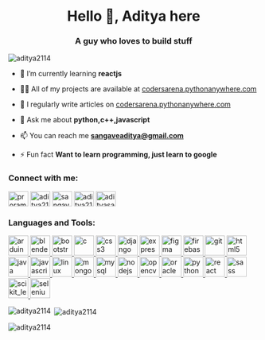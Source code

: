 <h1 align="center">Hello 👋, Aditya here</h1>
<h3 align="center">A guy who loves to build stuff</h3>

<p align="left"> <img src="https://komarev.com/ghpvc/?username=aditya2114&label=Profile%20views&color=0e75b6&style=flat" alt="aditya2114" /> </p>

- 🌱 I’m currently learning **reactjs**

- 👨‍💻 All of my projects are available at [codersarena.pythonanywhere.com](codersarena.pythonanywhere.com)

- 📝 I regularly write articles on [codersarena.pythonanywhere.com](codersarena.pythonanywhere.com)

- 💬 Ask me about **python,c++,javascript**

- 📫 You can reach me **sangaveaditya@gmail.com**

- ⚡ Fun fact **Want to learn programming, just learn to google**

<h3 align="left">Connect with me:</h3>
<p align="left">
<a href="https://instagram.com/proramming._.tips" target="blank"><img align="center" src="https://cdn.jsdelivr.net/npm/simple-icons@3.0.1/icons/instagram.svg" alt="proramming._.tips" height="30" width="40" /></a>
<a href="https://www.codechef.com/users/aditya213" target="blank"><img align="center" src="https://cdn.jsdelivr.net/npm/simple-icons@3.1.0/icons/codechef.svg" alt="aditya213" height="30" width="40" /></a>
<a href="https://www.hackerrank.com/sangaveaditya201" target="blank"><img align="center" src="https://cdn.jsdelivr.net/npm/simple-icons@3.0.1/icons/hackerrank.svg" alt="sangaveaditya201" height="30" width="40" /></a>
<a href="https://codeforces.com/profile/aditya2113" target="blank"><img align="center" src="https://cdn.jsdelivr.net/npm/simple-icons@3.0.1/icons/codeforces.svg" alt="aditya2113" height="30" width="40" /></a>
<a href="https://auth.geeksforgeeks.org/user/adityasangave21" target="blank"><img align="center" src="https://cdn.jsdelivr.net/npm/simple-icons@3.0.1/icons/geeksforgeeks.svg" alt="adityasangave21" height="30" width="40" /></a>
</p>

<h3 align="left">Languages and Tools:</h3>
<p align="left"> <a href="https://www.arduino.cc/" target="_blank"> <img src="https://cdn.worldvectorlogo.com/logos/arduino-1.svg" alt="arduino" width="40" height="40"/> </a> <a href="https://www.blender.org/" target="_blank"> <img src="https://download.blender.org/branding/community/blender_community_badge_white.svg" alt="blender" width="40" height="40"/> </a> <a href="https://getbootstrap.com" target="_blank"> <img src="https://devicons.github.io/devicon/devicon.git/icons/bootstrap/bootstrap-plain.svg" alt="bootstrap" width="40" height="40"/> </a> <a href="https://www.cprogramming.com/" target="_blank"> <img src="https://devicons.github.io/devicon/devicon.git/icons/c/c-original.svg" alt="c" width="40" height="40"/> </a> <a href="https://www.w3schools.com/css/" target="_blank"> <img src="https://devicons.github.io/devicon/devicon.git/icons/css3/css3-original-wordmark.svg" alt="css3" width="40" height="40"/> </a> <a href="https://www.djangoproject.com/" target="_blank"> <img src="https://devicons.github.io/devicon/devicon.git/icons/django/django-original.svg" alt="django" width="40" height="40"/> </a> <a href="https://expressjs.com" target="_blank"> <img src="https://devicons.github.io/devicon/devicon.git/icons/express/express-original-wordmark.svg" alt="express" width="40" height="40"/> </a> <a href="https://www.figma.com/" target="_blank"> <img src="https://www.vectorlogo.zone/logos/figma/figma-icon.svg" alt="figma" width="40" height="40"/> </a> <a href="https://firebase.google.com/" target="_blank"> <img src="https://www.vectorlogo.zone/logos/firebase/firebase-icon.svg" alt="firebase" width="40" height="40"/> </a> <a href="https://git-scm.com/" target="_blank"> <img src="https://www.vectorlogo.zone/logos/git-scm/git-scm-icon.svg" alt="git" width="40" height="40"/> </a> <a href="https://www.w3.org/html/" target="_blank"> <img src="https://devicons.github.io/devicon/devicon.git/icons/html5/html5-original-wordmark.svg" alt="html5" width="40" height="40"/> </a> <a href="https://www.java.com" target="_blank"> <img src="https://devicons.github.io/devicon/devicon.git/icons/java/java-original-wordmark.svg" alt="java" width="40" height="40"/> </a> <a href="https://developer.mozilla.org/en-US/docs/Web/JavaScript" target="_blank"> <img src="https://devicons.github.io/devicon/devicon.git/icons/javascript/javascript-original.svg" alt="javascript" width="40" height="40"/> </a> <a href="https://www.linux.org/" target="_blank"> <img src="https://devicons.github.io/devicon/devicon.git/icons/linux/linux-original.svg" alt="linux" width="40" height="40"/> </a> <a href="https://www.mongodb.com/" target="_blank"> <img src="https://devicons.github.io/devicon/devicon.git/icons/mongodb/mongodb-original-wordmark.svg" alt="mongodb" width="40" height="40"/> </a> <a href="https://www.mysql.com/" target="_blank"> <img src="https://devicons.github.io/devicon/devicon.git/icons/mysql/mysql-original-wordmark.svg" alt="mysql" width="40" height="40"/> </a> <a href="https://nodejs.org" target="_blank"> <img src="https://devicons.github.io/devicon/devicon.git/icons/nodejs/nodejs-original-wordmark.svg" alt="nodejs" width="40" height="40"/> </a> <a href="https://opencv.org/" target="_blank"> <img src="https://www.vectorlogo.zone/logos/opencv/opencv-icon.svg" alt="opencv" width="40" height="40"/> </a> <a href="https://www.oracle.com/" target="_blank"> <img src="https://devicons.github.io/devicon/devicon.git/icons/oracle/oracle-original.svg" alt="oracle" width="40" height="40"/> </a> <a href="https://www.python.org" target="_blank"> <img src="https://devicons.github.io/devicon/devicon.git/icons/python/python-original.svg" alt="python" width="40" height="40"/> </a> <a href="https://reactjs.org/" target="_blank"> <img src="https://devicons.github.io/devicon/devicon.git/icons/react/react-original-wordmark.svg" alt="react" width="40" height="40"/> </a> <a href="https://sass-lang.com" target="_blank"> <img src="https://devicons.github.io/devicon/devicon.git/icons/sass/sass-original.svg" alt="sass" width="40" height="40"/> </a> <a href="https://scikit-learn.org/" target="_blank"> <img src="https://upload.wikimedia.org/wikipedia/commons/0/05/Scikit_learn_logo_small.svg" alt="scikit_learn" width="40" height="40"/> </a> <a href="https://www.selenium.dev" target="_blank"> <img src="https://raw.githubusercontent.com/detain/svg-logos/780f25886640cef088af994181646db2f6b1a3f8/svg/selenium-logo.svg" alt="selenium" width="40" height="40"/> </a> </p>

<p><img align="left" src="https://github-readme-stats.vercel.app/api/top-langs?username=aditya2114&show_icons=true&locale=en&layout=compact" alt="aditya2114" /></p>

<p>&nbsp;<img align="center" src="https://github-readme-stats.vercel.app/api?username=aditya2114&show_icons=true&locale=en" alt="aditya2114" /></p>

<p><img align="center" src="https://github-readme-streak-stats.herokuapp.com/?user=aditya2114&" alt="aditya2114" /></p>
